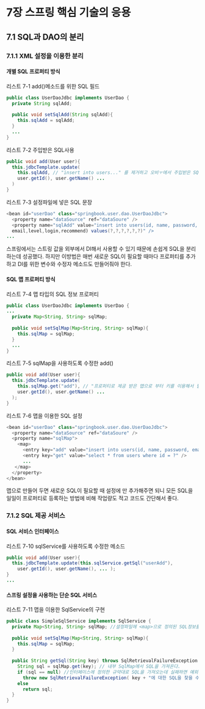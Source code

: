 # 7장 스프링 핵심 기술의 응용
## 7.1 SQL과 DAO의 분리

### 7.1.1 XML 설정을 이용한 분리

#### 개별 SQL 프로퍼티 방식
리스트 7-1 add()메소드를 위한 SQL 필드
```java
public class UserDaoJdbc implements UserDao {
  private String sqlAdd;
  
  public void setSqlAdd(String sqlAdd){
    this.sqlAdd = sqlAdd;
  }
  ...
}
```

리스트 7-2 주입받은 SQL사용
```java
public void add(User user){
  this.jdbcTemplate.update(
    this.sqlAdd, // "insert into users..." 를 제거하고 오비ㅜ에서 주입받은 SQL을 사용하게 한다.
    user.getId(), user.getName() ...
  )
}
```

리스트 7-3 설정파일에 넣은 SQL 문장
```java
<bean id="userDao" class="springbook.user.dao.UserDaoJdbc">
  <property name="dataSource" ref="dataSoure" />
  <property name="sqlAdd" value="insert into users(id, name, password, 
  email,level,login,recommend) values(?,?,?,?,?,?)" />
...
```
스프링에서는 스트링 값을 외부에서 DI해서 사용할 수 있기 때문에 손쉽게 SQL을 분리하는데 성공했다.
하지만 이방법은 매번 새로운 SQL이 필요할 때마다 프로퍼티를 추가하고 DI를 위한 변수와 수정자 메소드도 만들어줘야 한다.

#### SQL 맵 프로퍼티 방식
리스트 7-4 맵 타입의 SQL 정보 프로퍼티 
```java
public class UserDaoJdbc implements UserDao {
...
  private Map<String, String> sqlMap;
  
  public void setSqlMap(Map<String, String> sqlMap){
    this.sqlMap = sqlMap;
  }
  ...
}
```

리스트 7-5 sqlMap을 사용하도록 수정한 add()
```java
public void add(User user){
  this.jdbcTemplate.update(
    this.sqlMap.get("add"), // "프로퍼티로 제공 받은 맵으로 부터 키를 이용해서 필요한 SQL을 가져온다.
    user.getId(), user.getName() ...
  );
}
```

리스트 7-6 맵을 이용한 SQL 설정
```java
<bean id="userDao" class="springbook.user.dao.UserDaoJdbc">
  <property name="dataSource" ref="dataSoure" />
  <property name="sqlMap">
    <map>
      <entry key="add" value="insert into users(id, name, password, email,level,login,recommend) values(?,?,?,?,?,?)" />
      <entry key="get" value="select * from users where id = ?" />
      ...
   </map>
  </property>
</bean>
```
맵으로 만들어 두면 새로운 SQL이 필요할 때 설정에 <entry>만 추가해주면 되니 모든 SQL을 일일이 프로퍼티로 등록하는 방법에
비해 작업량도 적고 코드도 간단해서 좋다.


### 7.1.2 SQL 제공 서비스
#### SQL 서비스 인터페이스
리스트 7-10 sqlService를 사용하도록 수정한 메소드
```java
public void add(User user){
  this.jdbcTemplate.update(this.sqlService.getSql("userAdd"),
    user.getId(), user.getName(), ... );
}
...
```
#### 스프링 설정을 사용하는 단순 SQL 서비스
리스트 7-11 맵을 이용한 SqlService의 구현
```java
public class SimpleSqlService implements SqlService {
  private Map<String, String> sqlMap; //설정파일에 <map>으로 정의된 SQL정보를 가져오도록 프로퍼티로 등록해둔다.
  
  public void setSqlMap(Map<String, String> sqlMap){
    this.sqlMap = sqlMap;
  }
  
  public String getSql(String key) throws SqlRetrievalFailureException {
    String sql = sqlMap.get(key); // 내부 SqlMap에서 SQL을 가져온다.
    if (sql == null) //인터페이스에 정의한 규약대로 SQL을 가져오는데 실패하면 예외를 던진다.
      throw new SqlRetrievalFailureException( key + "에 대한 SQL을 찾을 수 없습니다"); 
    else
      return sql;
  }
}
```
